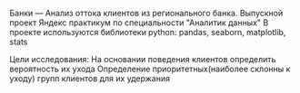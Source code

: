 Банки — Анализ оттока клиентов из регионального банка. Выпускной проект Яндекс практикум по специальности "Аналитик данных"
В проекте используются библиотеки python: pandas, seaborn, matplotlib, stats

Цели исследования:
На основании поведения клиентов определить вероятность их ухода
Определение приоритетных(наиболее склонны к уходу) групп клиентов для их удержания

